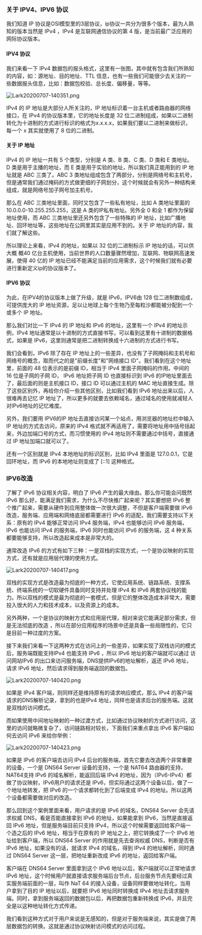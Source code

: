 ### 关于 IPV4、IPV6 协议

我们知道 IP 协议是OSI模型里的3层协议，ip协议一共分为很多个版本，最为人熟知的版本当然是 IPv4 ，IPv4 是互联网通信协议的第 4 版，是当前最广泛应用的网际协议版本。

#### IPV4 协议

我们来看一下 IPv4 数据包的报头格式，这里有一张图，其中就有包含我们所熟知的内容，如：源地址、目的地址、TTL 信息，也有一些我们可能很少去关注的一些数据报头信息，比如：数据包校验、总长度、偏移量，等等。

![Lark20200707-140351.png](https://s0.lgstatic.com/i/image/M00/2D/CC/Ciqc1F8EEwyAfUJwAADjaCgtFPU972.png)

IPv4 的 IP 地址是大部分人所关注的，IP 地址标识着一台主机或者路由器的网络接口，在 IPv4 的协议版本里，它的地址长度是 32 位二进制组成，如果以二进制转化为十进制的方式进行标识的格式为x.x.x.x，如果我们要以二进制来做标识，每一个 x 其实就使用了 8 位的二进制。

#### 关于 IP 地址

IPv4 的 IP 地址一共有 5 个类型，分别是 A 类、B 类、C 类、D 类和 E 类地址。D 类是用于主播的地址，而 E 类是用于实验的地址，所以我们真正能用到的 IP 地址就是 ABC 三类了。ABC 3 类地址组成包含了两部分，分别是网络号和主机号，但是通常我们通过掩码的方式做更细的子网划分，这个时候就会有另外一种结构来组成，就是网络号加子网号加主机号。

那么在 ABC 三类地址里面，同时又包含了一些私有地址，比如 A 类地址里面的 10.0.0.0-10.255.255.255，这是 A 类的IP私有地址。另外全 0 和全 1 都作为保留地址使用，而 ABC 三类地址里还另外包含了一些特殊的 IP 地址，比如广播地址、回环地址等，这些地址在公网里其实是应用不到的。关于 IP 地址的内容，我们就了解这些。

所以理论上来看，IPv4 的地址，如果以 32 位的二进制标示 IP 地址的话，可以供大概 概40 亿台主机使用，当前世界的人口数量骤然增加，互联网、物联网高速发展，使得 40 亿的 IP 地址已经不能满足当前的应用需求，这个时候我们就有必要进行重新定义ip的协议版本了。

#### IPV6 协议

为此，在IPV4的协议版本上做了升级，就是 IPv6，IPV6由 128 位二进制数组成，可提供庞大的 IP 地址资源，足以让地球上每个生物乃至每粒沙都能被分配到一个或多个 IP 地址。

那么我们对比一下 IPv4 的 IP 地址和 IPv6 的地址，这里有一个 IPv4 的地址示例，IPv4 地址通常是以十进制的方式直接书写，可以看到这里有十进制的数据格式，如果是 IPv6，这里则通常是把二进制转换成十六进制的方式进行书写。

我们会看到，IPv6 除了存在 IP 地址上的一些差异，也没有了子网掩码和主机号和网络号的概念，取而代之的是"前缀长度"和"网络接口 ID"。我们看到在这个地址里，前面的 48 位表示的是前缀 ID，相当于 IPv4 里面子网掩码的作用。中间的 16 位是子网的子网 ID， IPv6 地址把子网 ID 也直接标识到 IPv6 的IP地址里面去了，最后面的则是主机接口 ID，接口 ID 可以通过主机的 MAC 地址直接生成。除了这些区别外，再给你介绍一些其他区别，比如我们看到 IPv6 地址出来以后，人很难再去记忆 IP 地址了，所以更多的就要去依赖域名，通过域名的使用就减轻人对IPv6地址的记忆难度。

另外，我们要用 IPV6的IP 地址去直接访问某一个站点，用浏览器的地址栏中输入 IP 地址的方式去访问，原来的 IPv4 格式就不再适用了，需要将地址用中括号括起来，外边加端口号的方式，而习惯使用的 IPv4 地址则不需要通过中括号，直接通过 IP 地址加端口就可以了。

还有一个区别就是 IPv4 本地地址的标识区别，比如 IPv4 里面是 127.0.0.1，它是回环地址，而 IPv6 的本地地址则变成了 \[::1\] 这种格式。

### IPV6改造

了解了 IPv6 协议相关内容，明白了 IPv6 产生的最大缘由。那么你可能会问既然 IPv6 那么好，能满足我们需求，为什么不尽快推广起来呢？其实要想把 IPv6 整个推广起来，需要从硬件到应用整体做一次很大调整，不但是客户端需要做 IPv6 改造，服务端、应用端和网络底层都需要进行 IPv6 的适配，我们需要支持以下关系：原有的 IPv4 能够正常访问 IPv4 服务端，IPv4 也能够访问 IPv6 服务端，IPv6 也能访问 IPv4 的服务端，IPv6 同时也能访问 IPv6 的服务端，这 4 种关系都要能够支持，所以改造起来成本是非常大的。

通常改造 IPv6 的方式有如下三种：一是双栈的实现方式，一个是协议映射的实现方式，还有就是应用层代理的使用方式。

![Lark20200707-140417.png](https://s0.lgstatic.com/i/image/M00/2D/CC/Ciqc1F8EEyOAOkvTAACk7MSSIwU321.png)

双栈的实现方式是改造最为彻底的一种方式，它使应用系统、链路系统、支撑系统、终端系统的一切软硬件具备同时支持并处理 IPv4 和 IPv6 两套协议栈的能力。所以双栈的模式是最为彻底的一套模式，但是它的整体改造成本非常大，需要投入很大的人力和技术成本，以及资源上的成本。

另外两种，一个是协议的映射方式和应用层代理，相对来说它能满足部分需求，但是无法彻底的改造 ，所以在部分应用程序的场景中还是具备一些局限性的，它只是目前一种过度的方案。

接下来我们来看一下这两种方式在访问上的一些差异，如果实现了双栈访问的模式后，服务端既能支持IPv4 也能支持 IPv6 ，所以 IPv6 地址的客户端就可以通过 访问网站IPv6 的出口来访问服务端，DNS提供IPv6的地址解析，返还 IPv6 地址，请求 IPv6 地址，然后请求得到服务端返回的数据包。

![Lark20200707-140420.png](https://s0.lgstatic.com/i/image/M00/2D/CC/Ciqc1F8EEzOAOJBBAAFtj2q8hZU766.png)

如果是 IPv4 客户端，则同样还是维持原有的请求响应模式，那么 IPv4 的客户端请求的DNS解析记录，拿到的也是IPv4 地址，同样也是请求后台的服务端。这就是双栈的访问模式。

而如果使用中间地址映射的一种过渡方式，比如通过协议映射的方式进行访问，这里的访问就略微复杂了，访问链路相对较长，下面我们来重点拿出 IPv6 客户端如何去访问 IPv6 来给你举例：

![Lark20200707-140423.png](https://s0.lgstatic.com/i/image/M00/2D/D7/CgqCHl8EEzqALhcCAAJBeVLjS4E787.png)

如果是 IPv6 的客户端去访问 IPv4 后台的服务端，首先它要去改造两个非常重要的设备，一个是 DNS64 Server 设备的支持，一个是 NAT64 路由器的支持，NAT64支持 IPv6 的域名解析，能返回后端 IPv4 的地址，因为（IPv6-IPv4）都做了协议映射，IPv6用户的请求还是 IPv6，但实际通过这两个设备以后，做了一个地址地转发，把 IPv6 的一个请求都转化到了后端变成 IPv4 的地址。所以这两个设备都需要做对应的改造。

那么回到这个案例里面来看，用户请求的是 IPv6 的域名，DNS64 Server 会先请求权威 DNS，看是否能直接拿到 IPv6 的地址，如果能拿到 IPv6，当然是直接返回 IPv6 地址，但是服务端目前只支持 IPv4，所以这个时候需要返回给客户端一个造之后的 IPv6 地址，相当于在原有的 IP 地址之上，把它转换成了一个 IPv6 地址给到客户端，所以 DNS64 Server 的作用就是先去查询权威 DNS，判断是否有 IPv6 地址，如果没有的话，就请求 IPv4 的域名，得到 IPv4 的地址解析，同时通过 DNS64 Server 这一层，把地址重新改成 IPv6 的地址，返回给客户端。

客户端在 DNS64 Server 里面拿到这个 IPv6 地址以后，客户端就可以正常地请求 IPv6 地址，这个时候用户就直接请求服务端后台节点，后台服务节点先要经过真实服务端前面的一层，叫作 NaT 64 的接入设备，设备同样要做地址转化，当用户拿到了目的 IP 地址以后，就要把 IPv6 地址同时转换成 IPv4 地址去请求服务端。同时，拿到服务端返回的数据包以后，再把数据包重新转换成 IPv6，并且完全是以这种地址转化方式传递。

我们看到这种方式对于用户来说是无感知的，但是对于服务端来说，其实是做了两层数据包的转换。这就是通过协议映射访问模式的访问过程。
